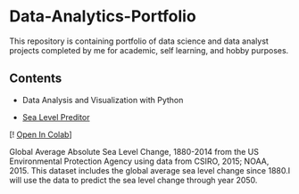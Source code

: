 # Data-Analytics-Portfolio
This repository is containing portfolio of data science and data analyst projects completed by me for academic, self learning, and hobby purposes.

## Contents
- Data Analysis and Visualization with Python
* [Sea Level Preditor](https://github.com/thuan1109/Data-Analyst-Portfolio/blob/main/Sea_Level_Preditor_.ipynb)

[! [Open In Colab](https://colab.research.google.com/drive/1exkouluuDM2pFAJZ4iV5hwygbwKOBFYK#scrollTo=Pq5BFI5lFtJt)]


Global Average Absolute Sea Level Change, 1880-2014 from the US Environmental Protection Agency using data from CSIRO, 2015; NOAA, 2015.
  This dataset includes the global average sea level change since 1880.I will use the data to predict the sea level change through year 2050.  
